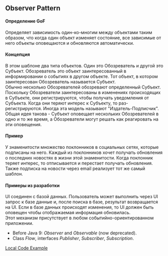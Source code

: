 ## Observer Pattern

#### Определение GoF
Определяет зависимость один-ко-многим между объектами таким образом, что когда один объект изменяет состояние,
все зависимые от него объекты оповещаются и обновляются автоматически.

#### Концепция
В этом шаблоне два типа объектов. Один это Обозреватель и другой это Субъект. Обозреватель это объект
заинтересованный в информировании о событиях в другом объекте. Тот объект, в котором заинтересован
Обозреватель называется Субъект.  
Обычно несколько Обозревателей обозревают определенный Субъект. Поскольку Обозреватели заинтересованы
в изменениях происходящих в Субъекте, они регистрируются, чтобы получать уведомления от Субъекта.
Когда они теряют интерес к Субъекту, то раз-регистрируются. Иногда эта модель называют "Издатель-Подписчик".  
Общая идея такова - Субъект оповещает нескольких Обозревателей в одно и то же время, а Обозреватели могут решать
как реагировать на эти оповещения.

#### Пример
У знаменитости множество поклонников в социальных сетях, которые подписаны на него. Каждый из поклонников
хочет получать обновления о последних новостях в жизни этой знаменитости. Когда поклонник теряет интерес,
то отписывается и перестает получать обновления.  
Также подписка на новости через email реализует тот же самый шаблон.

#### Примеры из разработки
UI соединен с базой данных. Пользователь может выполнить через UI запрос к базе данные и, после поиска
в базе, результат возвращается на UI. Если в базе данных происходят изменения, то UI должен быть оповещен
чтобы отображаемая информация обновилась.  
Этот механизм присутствует в любом событийно-ориентированном приложении.
* Before Java 9: _Observer_ and _Observable_ (now deprecated).
* Class _Flow_, interfaces _Publisher<T>_, _Subscriber<T>_, _Subscription_.

[Local Code Example](../src/main/java/learn/dp/jdpexamples/c16observer)
